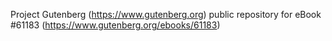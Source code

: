 Project Gutenberg (https://www.gutenberg.org) public repository for eBook #61183 (https://www.gutenberg.org/ebooks/61183)
